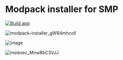 # Modpack installer for SMP

[![Build app](https://github.com/twilight-games/modpack-installer/actions/workflows/build.yml/badge.svg)](https://github.com/twilight-games/modpack-installer/actions/workflows/build.yml)

![modpack-installer_gW84mhcolI](https://user-images.githubusercontent.com/35953244/152230478-72eaca95-5cb9-444d-a88a-dcfa4aeb29aa.gif)

![image](https://user-images.githubusercontent.com/35953244/161287776-df9f2cb5-177d-40f0-98d6-aa2def54a6a9.png)

![msiexec_Mnw8bC3VJJ](https://user-images.githubusercontent.com/35953244/152231943-f34d093b-5455-4ad5-9ecc-35cfa2f6efa5.gif)
